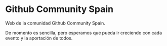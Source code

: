 # Github Community Spain

Web de la comunidad Github Community Spain.

De momento es sencilla, pero esperamos que pueda ir creciendo con cada evento y la aportación de todos.
